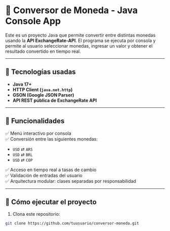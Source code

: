 # 💱 Conversor de Moneda - Java Console App

Este es un proyecto Java que permite convertir entre distintas monedas usando la **API ExchangeRate-API**. El programa se ejecuta por consola y permite al usuario seleccionar monedas, ingresar un valor y obtener el resultado convertido en tiempo real.

---

## 🧰 Tecnologías usadas

- **Java 17+**
- **HTTP Client (`java.net.http`)**
- **GSON (Google JSON Parser)**
- **API REST pública de ExchangeRate API**

---

## 🎯 Funcionalidades

✅ Menú interactivo por consola  
✅ Conversión entre las siguientes monedas:
- `USD` ⇄ `ARS`
- `USD` ⇄ `BRL`
- `USD` ⇄ `COP`

✅ Acceso en tiempo real a tasas de cambio  
✅ Validación de entradas del usuario  
✅ Arquitectura modular: clases separadas por responsabilidad

---

## 🧪 Cómo ejecutar el proyecto

1. Clona este repositorio:

```bash
git clone https://github.com/tuusuario/conversor-moneda.git

